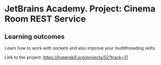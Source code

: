 # JetBrains Academy. Project: Cinema Room REST Service

## Learning outcomes
Learn how to work with sockets and also improve your multithreading skills.

Link to the project: https://hyperskill.org/projects/52?track=17
